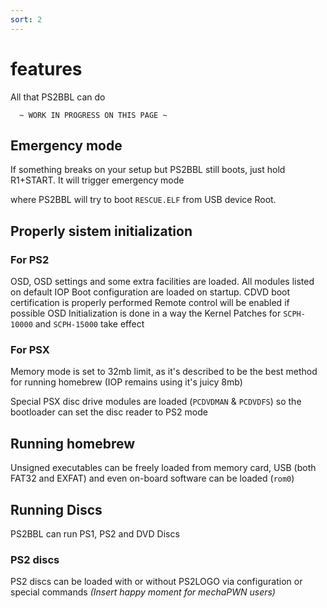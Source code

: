 ```yaml
---
sort: 2
---
```


# features

All that PS2BBL can do

```
  ~ WORK IN PROGRESS ON THIS PAGE ~
```


## Emergency mode

If something breaks on your setup but PS2BBL still boots, just hold R1+START.
It will trigger emergency mode

where PS2BBL will try to boot `RESCUE.ELF` from USB device Root.


## Properly sistem initialization

### For PS2

OSD, OSD settings and some extra facilities are loaded.
All modules listed on default IOP Boot configuration are loaded on startup.
CDVD boot certification is properly performed
Remote control will be enabled if possible
OSD Initialization is done in a way the Kernel Patches for `SCPH-10000` and `SCPH-15000` take effect

### For PSX

Memory mode is set to 32mb limit, as it's described to be the best method for running homebrew (IOP remains using it's juicy 8mb)

Special PSX disc drive modules are loaded (`PCDVDMAN` & `PCDVDFS`) so the bootloader can set the disc reader to PS2 mode

## Running homebrew

Unsigned executables can be freely loaded from memory card, USB (both FAT32 and EXFAT) and even on-board software can be loaded (`rom0`)

## Running Discs

PS2BBL can run PS1, PS2 and DVD Discs

### PS2 discs

PS2 discs can be loaded with or without PS2LOGO via configuration or special commands _(Insert happy moment for mechaPWN users)_
